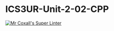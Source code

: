 # ICS3UR-Unit-2-02-CPP

[![Mr Coxall's Super Linter](https://github.com/KaitlynIp64/ICS3UR-Unit-2-02-CPP/workflows/Mr%20Coxall's%20Super%20Linter/badge.svg)](https://github.com/KaitlynIp64/ICS3UR-Unit-2-02-CPP/actions/)
